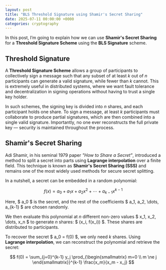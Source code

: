 ```yaml
---
layout: post
title: "BLS Threshold Signature using Shamir's Secret Sharing"
date: 2025-07-11 00:00:00 +0000
categories: cryptography
---
```


In this post, I’m going to explain how we can use **Shamir's Secret Sharing** for a **Threshold Signature Scheme** using the **BLS Signature** scheme.

## Threshold Signature

A **Threshold Signature Scheme** allows a group of participants to collectively sign a message such that
any subset of at least $k$ out of $n$ participants can generate a valid signature, while fewer than $k$ cannot.
This is extremely useful in distributed systems, where we want fault tolerance and decentralization in
signing operations without having to trust a single key holder.

In such schemes, the signing key is divided into _n_ shares, and each participant holds one share. To sign a message, at least _k_ participants must collaborate to produce partial signatures, which are then combined into a single valid signature. Importantly, no one ever reconstructs the full private key — security is maintained throughout the process.

## Shamir's Secret Sharing

Adi Shamir, in his seminal 1979 paper *"How to Share a Secret"*, introduced a method to split a secret into parts using **Lagrange interpolation** over a finite field.
This technique is known as **Shamir's Secret Sharing (SSS)** and
remains one of the most widely used methods for secure secret splitting.

In a nutshell, a secret can be embedded in a random polynomial:

$$
f(x) = a_0 + a_1x + a_2x^2 + \cdots + a_{k-1}x^{k-1}
$$

Here, $ a_0 $ is the secret, and the rest of the coefficients $ a_1, a_2, \dots, a_{k-1} $ are chosen randomly.

We then evaluate this polynomial at _n_ different non-zero values $ x_1, x_2, \dots, x_n $ to generate _n_ shares: $ (x_i, f(x_i)) $. These shares are distributed to participants.

To recover the secret $ a_0 = f(0) $, we only need _k_ shares. Using **Lagrange interpolation**, we can reconstruct the polynomial and retrieve the secret:

$$
f(0) = \sum_{j=0}^{k-1} y_j \prod_{\begin{smallmatrix} m=0 \\ m \ne j \end{smallmatrix}}^{k-1} \frac{x_m}{x_m - x_j}
$$


